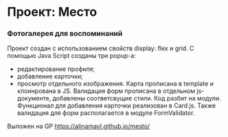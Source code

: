 # Проект: Место

### Фотогалерея для воспоминаний

Проект создан с использованием свойств display: flex и grid. 
С помощью Java Script созданы три popup-а:
- редактирование профиля; 
- добавление карточки;
- просмотр отдельного изображения.
Карта прописана в template и клоинрована в JS.
Валидация форм прописана в отдельном js-документе, добавлены соответсвущие стили.
Код разбит на модули. Функционал для добавления карточки реализован в Card.js.
Также валидация для форм располагается в модуле FormValidator.

Выложен на GP https://alinamavl.github.io/mesto/
